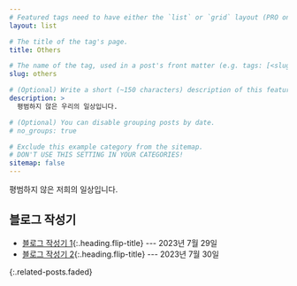 ```yaml
---
# Featured tags need to have either the `list` or `grid` layout (PRO only).
layout: list

# The title of the tag's page.
title: Others

# The name of the tag, used in a post's front matter (e.g. tags: [<slug>]).
slug: others

# (Optional) Write a short (~150 characters) description of this featured tag.
description: >
  평범하지 않은 우리의 일상입니다.

# (Optional) You can disable grouping posts by date.
# no_groups: true

# Exclude this example category from the sitemap.
# DON'T USE THIS SETTING IN YOUR CATEGORIES!
sitemap: false
---
```



평범하지 않은 저희의 일상입니다.

## 블로그 작성기
* [블로그 작성기 1]{:.heading.flip-title} --- 2023년 7월 29일
* [블로그 작성기 2]{:.heading.flip-title} --- 2023년 7월 30일

{:.related-posts.faded}


[블로그 작성기 1]: ./2023-07-29-Record1/
[블로그 작성기 2]: ./2023-07-29-Record2/